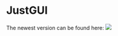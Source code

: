 # JustGUI
The newest version can be found here: 
[![](https://jitpack.io/v/ClausCode/JustGUI.svg)](https://jitpack.io/#ClausCode/JustGUI)
